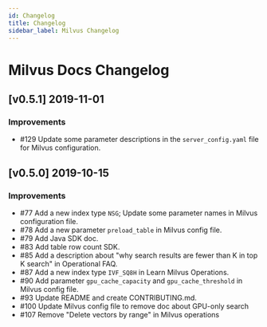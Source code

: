 ```yaml
---
id: Changelog
title: Changelog
sidebar_label: Milvus Changelog
---
```


# Milvus Docs Changelog

## [v0.5.1] 2019-11-01

### Improvements
- \#129 Update some parameter descriptions in the `server_config.yaml` file for Milvus configuration.


## [v0.5.0] 2019-10-15

### Improvements
- \#77 Add a new index type `NSG`; Update some parameter names in Milvus configuration file.
- \#78 Add a new parameter `preload_table` in Milvus config file.
- \#79 Add Java SDK doc.
- \#83 Add table row count SDK.
- \#85 Add a description about "why search results are fewer than K in top K search" in Operational FAQ.
- \#87 Add a new index type `IVF_SQ8H` in Learn Milvus Operations.
- \#90 Add parameter `gpu_cache_capacity` and `gpu_cache_threshold` in Milvus config file.
- \#93 Update README and create CONTRIBUTING.md.
- \#100 Update Milvus config file to remove doc about GPU-only search 
- \#107 Remove "Delete vectors by range" in Milvus operations

